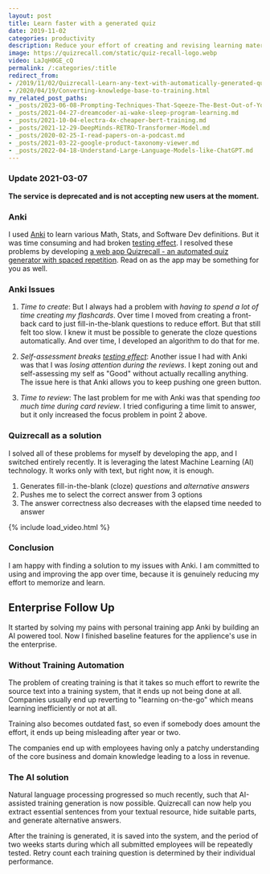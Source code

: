 ```yaml
---
layout: post
title: Learn faster with a generated quiz
date: 2019-11-02
categories: productivity
description: Reduce your effort of creating and revising learning material using a free AI-powered tool.
image: https://quizrecall.com/static/quiz-recall-logo.webp
video: LaJqH0GE_cQ
permalink: /:categories/:title
redirect_from:
- /2019/11/02/Quizrecall-Learn-any-text-with-automatically-generated-quiz.html
- /2020/04/19/Converting-knowledge-base-to-training.html
my_related_post_paths:
- _posts/2023-06-08-Prompting-Techniques-That-Sqeeze-The-Best-Out-of-Your-LLM.md
- _posts/2021-04-27-dreamcoder-ai-wake-sleep-program-learning.md
- _posts/2021-10-04-electra-4x-cheaper-bert-training.md
- _posts/2021-12-29-DeepMinds-RETRO-Transformer-Model.md
- _posts/2020-02-25-I-read-papers-on-a-podcast.md
- _posts/2021-03-22-google-product-taxonomy-viewer.md
- _posts/2022-04-18-Understand-Large-Language-Models-like-ChatGPT.md
---
```




### Update 2021-03-07

__The service is deprecated and is not accepting new users at the moment.__

### Anki

I used [Anki](https://apps.ankiweb.net/) to learn various Math, Stats, and Software Dev definitions.
But it was time consuming and had broken [testing effect](https://en.wikipedia.org/wiki/Testing_effect).
I resolved these problems by developing [a web app Quizrecall - an automated quiz generator with spaced repetition](https://quizrecall.com/personal).
Read on as the app may be something for you as well.

### Anki Issues

1. *Time to create*: But I always had a problem with *having to spend a lot of time creating my flashcards*. Over time I moved from creating a front-back card to just fill-in-the-blank questions to reduce effort. But that still felt too slow. I knew it must be possible to generate the cloze questions automatically. And over time, I developed an algorithm to do that for me.

2. *Self-assessment breaks [testing effect](https://en.wikipedia.org/wiki/Testing_effect)*: Another issue I had with Anki was that I was *losing attention during the reviews*. I kept zoning out and self-assessing my self as "Good" without actually recalling anything. The issue here is that Anki allows you to keep pushing one green button.

3. *Time to review*: The last problem for me with Anki was that spending *too much time during card review*. I tried configuring a time limit to answer, but it only increased the focus problem in point 2 above.


### Quizrecall as a solution

I solved all of these problems for myself by developing the app, and I switched entirely recently. It is leveraging the latest Machine Learning (AI) technology. It works only with text, but right now, it is enough.
1. Generates fill-in-the-blank (cloze) _questions_ and _alternative answers_
3. Pushes me to select the correct answer from 3 options
3. The answer correctness also decreases with the elapsed time needed to answer

{% include load_video.html %}

### Conclusion

I am happy with finding a solution to my issues with Anki. I am committed to using and improving the app over time, because it is genuinely reducing my effort to memorize and learn.


## Enterprise Follow Up

It started by solving my pains with personal training app Anki by building an AI powered tool.
Now I finished baseline features for the applience's use in the enterprise.


### Without Training Automation

The problem of creating training is that it takes so much effort to rewrite the source text into a training system, that it ends up not being done at all. Companies usually end up reverting to "learning on-the-go" which means learning inefficiently or not at all.

Training also becomes outdated fast, so even if somebody does amount the effort, it ends up being misleading after year or two.

The companies end up with employees having only a patchy understanding of the core business and domain knowledge leading to a loss in revenue.


### The AI solution

Natural language processing progressed so much recently, such that AI-assisted training generation is now possible. Quizrecall can now help you extract essential sentences from your textual resource, hide suitable parts, and generate alternative answers.

After the training is generated, it is saved into the system, and the period of two weeks starts during which all submitted employees will be repeatedly tested. Retry count each training question is determined by their individual performance.

